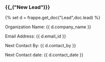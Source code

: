 <h3>{{_("New Lead")}}</h3>

{% set d = frappe.get_doc("Lead",doc.lead) %}
<p>Organization Name: {{ d.company_name }}</p>
<p>Email Address: {{ d.email_id }}</p>
<p>Next Contact By: {{ d.contact_by }}</p>
<p>Next Contact date: {{ d.contact_date }}</p>